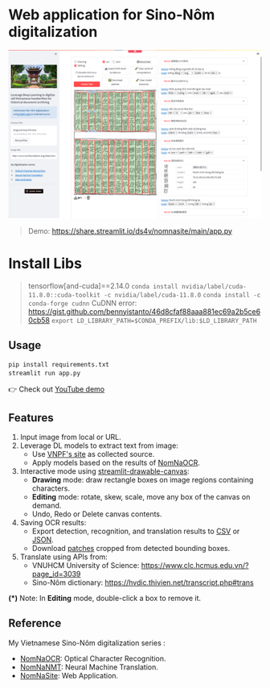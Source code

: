 # Web application for Sino-Nôm digitalization

[![demo](./imgs/demo.png)](https://youtu.be/o5xpfwalEWw)

> Demo: https://share.streamlit.io/ds4v/nomnasite/main/app.py

# Install Libs
> tensorflow[and-cuda]==2.14.0
> ```conda install nvidia/label/cuda-11.8.0::cuda-toolkit -c nvidia/label/cuda-11.8.0```
> ```conda install -c conda-forge cudnn```
> CuDNN error: https://gist.github.com/bennyistanto/46d8cfaf88aaa881ec69a2b5ce60cb58
> ```export LD_LIBRARY_PATH=$CONDA_PREFIX/lib:$LD_LIBRARY_PATH```


## Usage

```bash
pip install requirements.txt
streamlit run app.py
```

👉 Check out [YouTube demo](https://youtu.be/o5xpfwalEWw)

## Features

1. Input image from local or URL.
2. Leverage DL models to extract text from image:
    - Use [VNPF's site](https://www.nomfoundation.org) as collected source.
    - Apply models based on the results of [NomNaOCR](https://github.com/ds4v/NomNaOCR).
3. Interactive mode using [streamlit-drawable-canvas](https://github.com/andfanilo/streamlit-drawable-canvas):
    - **Drawing** mode: draw rectangle boxes on image regions containing characters.
    - **Editing** mode: rotate, skew, scale, move any box of the canvas on demand.
    - Undo, Redo or Delete canvas contents.
4. Saving OCR results:
    - Export detection, recognition, and translation results to [CSV](data/data.csv) or [JSON](data/data.json).
    - Download [patches](data/patches.zip) cropped from detected bounding boxes.
5. Translate using APIs from:
    - VNUHCM University of Science: https://www.clc.hcmus.edu.vn/?page_id=3039
    - Sino-Nôm dictionary: https://hvdic.thivien.net/transcript.php#trans

**(\*)** Note: In **Editing** mode, double-click a box to remove it.

## Reference

My Vietnamese Sino-Nôm digitalization series :

-   [NomNaOCR](https://github.com/ds4v/NomNaOCR): Optical Character Recognition.
-   [NomNaNMT](https://github.com/ds4v/NomNaNMT): Neural Machine Translation.
-   [NomNaSite](https://github.com/ds4v/NomNaSite): Web Application.
